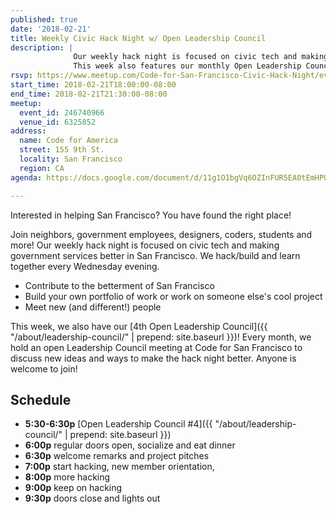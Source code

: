 ```yaml
---
published: true
date: '2018-02-21'
title: Weekly Civic Hack Night w/ Open Leadership Council
description: |
              Our weekly hack night is focused on civic tech and making government services better in San Francisco.
              This week also features our monthly Open Leadership Council.
rsvp: https://www.meetup.com/Code-for-San-Francisco-Civic-Hack-Night/events/246740966/
start_time: 2018-02-21T18:00:00-08:00
end_time: 2018-02-21T21:30:00-08:00
meetup:
  event_id: 246740966
  venue_id: 6325852
address:
  name: Code for America
  street: 155 9th St.
  locality: San Francisco
  region: CA
agenda: https://docs.google.com/document/d/11g1O1bgVq6OZInFUR5EA0tEmHPUZnfY0kShzYE3_QyU/edit

---
```


Interested in helping San Francisco? You have found the right place!

Join neighbors, government employees, designers, coders, students and more! Our weekly hack night is focused on civic
tech and making government services better in San Francisco. We hack/build and learn together every Wednesday evening.

* Contribute to the betterment of San Francisco
* Build your own portfolio of work or work on someone else's cool project
* Meet new (and different!) people

This week, we also have our [4th Open Leadership Council]({{ "/about/leadership-council/" | prepend: site.baseurl }})!
Every month, we hold an open Leadership Council meeting at Code for San Francisco to discuss new ideas and ways to make
the hack night better. Anyone is welcome to join!

## Schedule

* **5:30-6:30p** [Open Leadership Council #4]({{ "/about/leadership-council/" | prepend: site.baseurl }})
* **6:00p** regular doors open, socialize and eat dinner
* **6:30p** welcome remarks and project pitches
* **7:00p** start hacking, new member orientation,
* **8:00p** more hacking
* **9:00p** keep on hacking
* **9:30p** doors close and lights out
